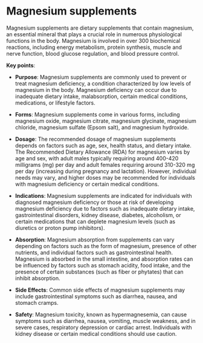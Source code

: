 # Magnesium supplements

Magnesium supplements are dietary supplements that contain magnesium, an essential mineral that plays a crucial role in numerous physiological functions in the body. Magnesium is involved in over 300 biochemical reactions, including energy metabolism, protein synthesis, muscle and nerve function, blood glucose regulation, and blood pressure control. 

**Key points**:

* **Purpose**: Magnesium supplements are commonly used to prevent or treat magnesium deficiency, a condition characterized by low levels of magnesium in the body. Magnesium deficiency can occur due to inadequate dietary intake, malabsorption, certain medical conditions, medications, or lifestyle factors.

* **Forms**: Magnesium supplements come in various forms, including magnesium oxide, magnesium citrate, magnesium glycinate, magnesium chloride, magnesium sulfate (Epsom salt), and magnesium hydroxide.

* **Dosage**: The recommended dosage of magnesium supplements depends on factors such as age, sex, health status, and dietary intake. The Recommended Dietary Allowance (RDA) for magnesium varies by age and sex, with adult males typically requiring around 400-420 milligrams (mg) per day and adult females requiring around 310-320 mg per day (increasing during pregnancy and lactation). However, individual needs may vary, and higher doses may be recommended for individuals with magnesium deficiency or certain medical conditions.

* **Indications**: Magnesium supplements are indicated for individuals with diagnosed magnesium deficiency or those at risk of developing magnesium deficiency due to factors such as inadequate dietary intake, gastrointestinal disorders, kidney disease, diabetes, alcoholism, or certain medications that can deplete magnesium levels (such as diuretics or proton pump inhibitors).

* **Absorption**: Magnesium absorption from supplements can vary depending on factors such as the form of magnesium, presence of other nutrients, and individual factors such as gastrointestinal health. Magnesium is absorbed in the small intestine, and absorption rates can be influenced by factors such as stomach acidity, food intake, and the presence of certain substances (such as fiber or phytates) that can inhibit absorption.

* **Side Effects**: Common side effects of magnesium supplements may include gastrointestinal symptoms such as diarrhea, nausea, and stomach cramps.

* **Safety**: Magnesium toxicity, known as hypermagnesemia, can cause symptoms such as diarrhea, nausea, vomiting, muscle weakness, and in severe cases, respiratory depression or cardiac arrest. Individuals with kidney disease or certain medical conditions should use caution.
  